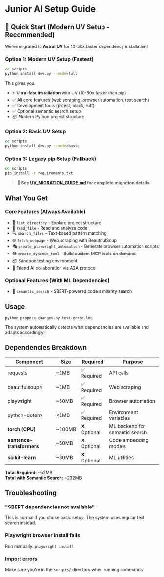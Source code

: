 # Junior AI Setup Guide

## 🚀 Quick Start (Modern UV Setup - Recommended)

We've migrated to **Astral UV** for 10-50x faster dependency installation! 

### Option 1: Modern UV Setup (Fastest)
```bash
cd scripts
python install-dev.py --mode=full
```
This gives you:
- ⚡ **Ultra-fast installation** with UV (10-50x faster than pip)
- ✅ All core features (web scraping, browser automation, text search)
- ✅ Development tools (pytest, black, ruff)
- ✅ Optional semantic search setup
- 📦 Modern Python project structure

### Option 2: Basic UV Setup
```bash
cd scripts
python install-dev.py --mode=basic
```

### Option 3: Legacy pip Setup (Fallback)
```bash
cd scripts
pip install -r requirements.txt
```

> 📖 **See [UV_MIGRATION_GUIDE.md](UV_MIGRATION_GUIDE.md) for complete migration details**

## What You Get

### Core Features (Always Available)
- 📁 `list_directory` - Explore project structure
- 📖 `read_file` - Read and analyze code  
- 🔍 `search_files` - Text-based pattern matching
- 🌐 `fetch_webpage` - Web scraping with BeautifulSoup
- 🎭 `create_playwright_automation` - Generate browser automation scripts
- 🛠️ `create_dynamic_tool` - Build custom MCP tools on demand
- 📦 Sandbox testing environment
- 🤝 Friend AI collaboration via A2A protocol

### Optional Features (With ML Dependencies)
- 🧠 `semantic_search` - SBERT-powered code similarity search

## Usage

```bash
python propose-changes.py test-error.log
```

The system automatically detects what dependencies are available and adapts accordingly!

## Dependencies Breakdown

| Component | Size | Required | Purpose |
|-----------|------|----------|---------|
| requests | ~1MB | ✅ Required | API calls |
| beautifulsoup4 | ~1MB | ✅ Required | Web scraping |
| playwright | ~50MB | ✅ Required | Browser automation |
| python-dotenv | <1MB | ✅ Required | Environment variables |
| **torch (CPU)** | ~100MB | ❌ Optional | ML backend for semantic search |
| **sentence-transformers** | ~50MB | ❌ Optional | Code embedding models |
| **scikit-learn** | ~30MB | ❌ Optional | ML utilities |

**Total Required:** ~52MB  
**Total with Semantic Search:** ~232MB

## Troubleshooting

### "SBERT dependencies not available"
This is normal if you chose basic setup. The system uses regular text search instead.

### Playwright browser install fails
Run manually: `playwright install`

### Import errors
Make sure you're in the `scripts/` directory when running commands.
